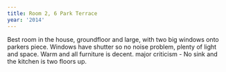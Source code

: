 ```yaml
---
title: Room 2, 6 Park Terrace
year: '2014'
---
```


Best room in the house, groundfloor and large, with two big windows onto parkers piece. Windows have shutter so no noise problem, plenty of light and space. Warm and all furniture is decent. major criticism - No sink and the kitchen is two floors up.